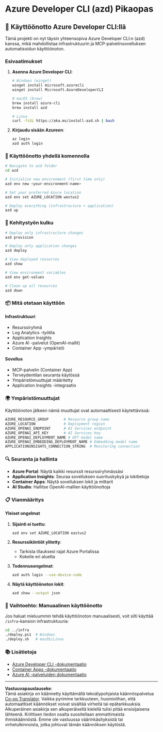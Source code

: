 <!--
CO_OP_TRANSLATOR_METADATA:
{
  "original_hash": "3ef1c97c5c40577da3be422d29276383",
  "translation_date": "2025-09-30T12:24:29+00:00",
  "source_file": "azd/README.md",
  "language_code": "fi"
}
-->
# Azure Developer CLI (azd) Pikaopas

## 🚀 Käyttöönotto Azure Developer CLI:llä

Tämä projekti on nyt täysin yhteensopiva Azure Developer CLI:n (azd) kanssa, mikä mahdollistaa infrastruktuurin ja MCP-palvelinsovelluksen automatisoidun käyttöönoton.

### Esivaatimukset

1. **Asenna Azure Developer CLI**:
   ```bash
   # Windows (winget)
   winget install microsoft.azurecli
   winget install Microsoft.AzureDeveloperCLI
   
   # macOS (brew)
   brew install azure-cli
   brew install azd
   
   # Linux
   curl -fsSL https://aka.ms/install-azd.sh | bash
   ```

2. **Kirjaudu sisään Azureen**:
   ```bash
   az login
   azd auth login
   ```

### 🎯 Käyttöönotto yhdellä komennolla

```bash
# Navigate to azd folder
cd azd

# Initialize new environment (first time only)
azd env new <your-environment-name>

# Set your preferred Azure location
azd env set AZURE_LOCATION westus2

# Deploy everything (infrastructure + application)
azd up
```

### 🔧 Kehitystyön kulku

```bash
# Deploy only infrastructure changes
azd provision

# Deploy only application changes  
azd deploy

# View deployed resources
azd show

# View environment variables
azd env get-values

# Clean up all resources
azd down
```

### 📦 Mitä otetaan käyttöön

#### **Infrastruktuuri**
- Resurssiryhmä
- Log Analytics -työtila  
- Application Insights
- Azure AI -palvelut (OpenAI-mallit)
- Container App -ympäristö

#### **Sovellus**
- MCP-palvelin (Container App)
- Terveydentilan seuranta käytössä
- Ympäristömuuttujat määritetty
- Application Insights -integraatio

### 🌍 Ympäristömuuttujat

Käyttöönoton jälkeen nämä muuttujat ovat automaattisesti käytettävissä:

```bash
AZURE_RESOURCE_GROUP       # Resource group name
AZURE_LOCATION             # Deployment region
AZURE_OPENAI_ENDPOINT      # AI Services endpoint
AZURE_OPENAI_API_KEY       # AI Services key
AZURE_OPENAI_DEPLOYMENT_NAME # GPT model name
AZURE_OPENAI_EMBEDDING_DEPLOYMENT_NAME # Embedding model name
APPLICATIONINSIGHTS_CONNECTION_STRING  # Monitoring connection
```

### 🔍 Seuranta ja hallinta

- **Azure Portal**: Näytä kaikki resurssit resurssiryhmässäsi
- **Application Insights**: Seuraa sovelluksen suorituskykyä ja lokitietoja
- **Container Apps**: Näytä sovelluksen lokit ja mittarit
- **AI Studio**: Hallitse OpenAI-mallien käyttöönottoja

### 📋 Vianmääritys

#### **Yleiset ongelmat**

1. **Sijainti ei tuettu**:
   ```bash
   azd env set AZURE_LOCATION eastus2
   ```

2. **Resurssikiintiöt ylitetty**:
   - Tarkista tilauksesi rajat Azure Portalissa
   - Kokeile eri aluetta

3. **Todennusongelmat**:
   ```bash
   azd auth login --use-device-code
   ```

4. **Näytä käyttöönoton lokit**:
   ```bash
   azd show --output json
   ```

### 🔄 Vaihtoehto: Manuaalinen käyttöönotto

Jos haluat mieluummin tehdä käyttöönoton manuaalisesti, voit silti käyttää `/infra`-kansion infrastruktuuria:

```bash
cd ../infra
./deploy.ps1  # Windows
./deploy.sh   # macOS/Linux
```

### 📚 Lisätietoja

- [Azure Developer CLI -dokumentaatio](https://docs.microsoft.com/azure/developer/azure-developer-cli/)
- [Container Apps -dokumentaatio](https://docs.microsoft.com/azure/container-apps/)
- [Azure AI -palveluiden dokumentaatio](https://docs.microsoft.com/azure/ai-services/)

---

**Vastuuvapauslauseke**:  
Tämä asiakirja on käännetty käyttämällä tekoälypohjaista käännöspalvelua [Co-op Translator](https://github.com/Azure/co-op-translator). Vaikka pyrimme tarkkuuteen, huomioithan, että automaattiset käännökset voivat sisältää virheitä tai epätarkkuuksia. Alkuperäinen asiakirja sen alkuperäisellä kielellä tulisi pitää ensisijaisena lähteenä. Kriittisen tiedon osalta suositellaan ammattimaista ihmiskäännöstä. Emme ole vastuussa väärinkäsityksistä tai virhetulkinnoista, jotka johtuvat tämän käännöksen käytöstä.